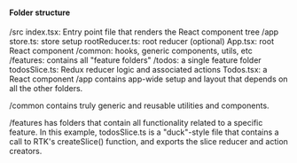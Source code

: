 #### Folder structure

/src
  index.tsx: Entry point file that renders the React component tree
/app
  store.ts: store setup
  rootReducer.ts: root reducer (optional)
  App.tsx: root React component
  /common: hooks, generic components, utils, etc
  /features: contains all "feature folders"
  /todos: a single feature folder
  todosSlice.ts: Redux reducer logic and associated actions
  Todos.tsx: a React component
  /app contains app-wide setup and layout that depends on all the other folders.

/common 
  contains truly generic and reusable utilities and components.

/features 
  has folders that contain all functionality related to a specific feature. In this example, todosSlice.ts is a "duck"-style file that contains a call to RTK's createSlice() function, and exports the slice reducer and action creators.